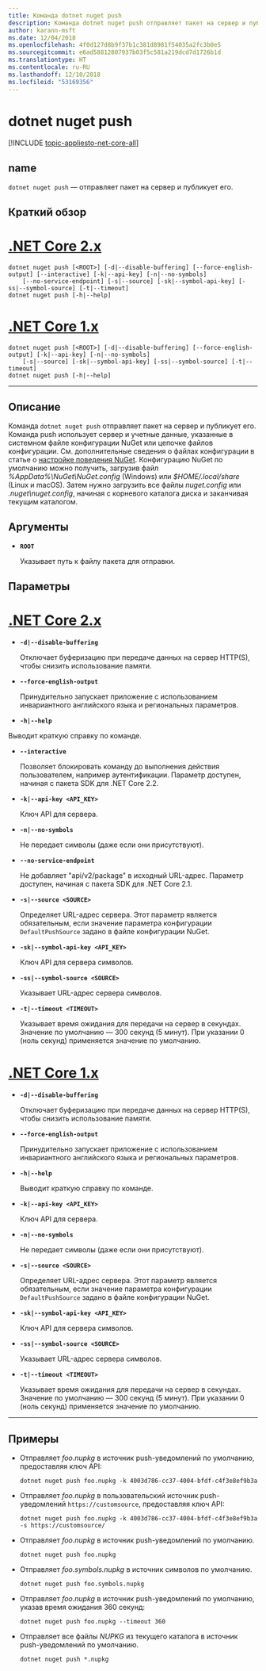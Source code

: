 ```yaml
---
title: Команда dotnet nuget push
description: Команда dotnet nuget push отправляет пакет на сервер и публикует его.
author: karann-msft
ms.date: 12/04/2018
ms.openlocfilehash: 4f0d127d8b9f37b1c381d8981f54035a2fc3b0e5
ms.sourcegitcommit: e6ad58812807937b03f5c581a219dcd7d1726b1d
ms.translationtype: HT
ms.contentlocale: ru-RU
ms.lasthandoff: 12/10/2018
ms.locfileid: "53169356"
---
```

# <a name="dotnet-nuget-push"></a>dotnet nuget push

[!INCLUDE [topic-appliesto-net-core-all](../../../includes/topic-appliesto-net-core-all.md)]

## <a name="name"></a>name

`dotnet nuget push` — отправляет пакет на сервер и публикует его.

## <a name="synopsis"></a>Краткий обзор

# <a name="net-core-2xtabnetcore2x"></a>[.NET Core 2.x](#tab/netcore2x)
```
dotnet nuget push [<ROOT>] [-d|--disable-buffering] [--force-english-output] [--interactive] [-k|--api-key] [-n|--no-symbols]
    [--no-service-endpoint] [-s|--source] [-sk|--symbol-api-key] [-ss|--symbol-source] [-t|--timeout]
dotnet nuget push [-h|--help]
```
# <a name="net-core-1xtabnetcore1x"></a>[.NET Core 1.x](#tab/netcore1x)
```
dotnet nuget push [<ROOT>] [-d|--disable-buffering] [--force-english-output] [-k|--api-key] [-n|--no-symbols]
    [-s|--source] [-sk|--symbol-api-key] [-ss|--symbol-source] [-t|--timeout]
dotnet nuget push [-h|--help]
```
---

## <a name="description"></a>Описание

Команда `dotnet nuget push` отправляет пакет на сервер и публикует его. Команда push использует сервер и учетные данные, указанные в системном файле конфигурации NuGet или цепочке файлов конфигурации. См. дополнительные сведения о файлах конфигурации в статье о [настройке поведения NuGet](/nuget/consume-packages/configuring-nuget-behavior). Конфигурацию NuGet по умолчанию можно получить, загрузив файл *%AppData%\NuGet\NuGet.config* (Windows) или *$HOME/.local/share* (Linux и macOS). Затем нужно загрузить все файлы *nuget.config* или *.nuget\nuget.config*, начиная с корневого каталога диска и заканчивая текущим каталогом.

## <a name="arguments"></a>Аргументы

* **`ROOT`**

  Указывает путь к файлу пакета для отправки.

## <a name="options"></a>Параметры

# <a name="net-core-2xtabnetcore2x"></a>[.NET Core 2.x](#tab/netcore2x)

* **`-d|--disable-buffering`**

  Отключает буферизацию при передаче данных на сервер HTTP(S), чтобы снизить использование памяти.

* **`--force-english-output`**

  Принудительно запускает приложение с использованием инвариантного английского языка и региональных параметров.

* **`-h|--help`**

Выводит краткую справку по команде.

* **`--interactive`**

  Позволяет блокировать команду до выполнения действия пользователем, например аутентификации. Параметр доступен, начиная с пакета SDK для .NET Core 2.2.

* **`-k|--api-key <API_KEY>`**

  Ключ API для сервера.

* **`-n|--no-symbols`**

  Не передает символы (даже если они присутствуют).

* **`--no-service-endpoint`**

  Не добавляет "api/v2/package" в исходный URL-адрес. Параметр доступен, начиная с пакета SDK для .NET Core 2.1.

* **`-s|--source <SOURCE>`**

  Определяет URL-адрес сервера. Этот параметр является обязательным, если значение параметра конфигурации `DefaultPushSource` задано в файле конфигурации NuGet.

* **`-sk|--symbol-api-key <API_KEY>`**

  Ключ API для сервера символов.

* **`-ss|--symbol-source <SOURCE>`**

  Указывает URL-адрес сервера символов.

* **`-t|--timeout <TIMEOUT>`**

  Указывает время ожидания для передачи на сервер в секундах. Значение по умолчанию — 300 секунд (5 минут). При указании 0 (ноль секунд) применяется значение по умолчанию.

# <a name="net-core-1xtabnetcore1x"></a>[.NET Core 1.x](#tab/netcore1x)

* **`-d|--disable-buffering`**

  Отключает буферизацию при передаче данных на сервер HTTP(S), чтобы снизить использование памяти.

* **`--force-english-output`**

  Принудительно запускает приложение с использованием инвариантного английского языка и региональных параметров.

* **`-h|--help`**

  Выводит краткую справку по команде.

* **`-k|--api-key <API_KEY>`**

  Ключ API для сервера.

* **`-n|--no-symbols`**

  Не передает символы (даже если они присутствуют).

* **`-s|--source <SOURCE>`**

  Определяет URL-адрес сервера. Этот параметр является обязательным, если значение параметра конфигурации `DefaultPushSource` задано в файле конфигурации NuGet.

* **`-sk|--symbol-api-key <API_KEY>`**

  Ключ API для сервера символов.

* **`-ss|--symbol-source <SOURCE>`**

  Указывает URL-адрес сервера символов.

* **`-t|--timeout <TIMEOUT>`**

  Указывает время ожидания для передачи на сервер в секундах. Значение по умолчанию — 300 секунд (5 минут). При указании 0 (ноль секунд) применяется значение по умолчанию.

---

## <a name="examples"></a>Примеры

* Отправляет *foo.nupkg* в источник push-уведомлений по умолчанию, предоставляя ключ API:

  ```console
  dotnet nuget push foo.nupkg -k 4003d786-cc37-4004-bfdf-c4f3e8ef9b3a
  ```

* Отправляет *foo.nupkg* в пользовательский источник push-уведомлений `https://customsource`, предоставляя ключ API:

  ```console
  dotnet nuget push foo.nupkg -k 4003d786-cc37-4004-bfdf-c4f3e8ef9b3a -s https://customsource/
  ```

* Отправляет *foo.nupkg* в источник push-уведомлений по умолчанию.

  ```console
  dotnet nuget push foo.nupkg
  ```

* Отправляет *foo.symbols.nupkg* в источник символов по умолчанию.

  ```console
  dotnet nuget push foo.symbols.nupkg
  ```

* Отправляет *foo.nupkg* в источник push-уведомлений по умолчанию, указав время ожидания 360 секунд:

  ```console
  dotnet nuget push foo.nupkg --timeout 360
  ```

* Отправляет все файлы *NUPKG* из текущего каталога в источник push-уведомлений по умолчанию.

  ```console
  dotnet nuget push *.nupkg
  ```